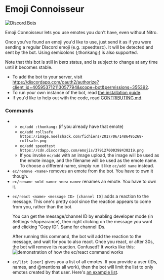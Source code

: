 # Emoji Connoisseur

[![Discord Bots](https://discordbots.org/api/widget/status/405953712113057794.svg)](https://discordbots.org/bot/405953712113057794)

Emoji Connoisseur lets you use emotes you don't have, even without Nitro.

Once you've found an emoji you'd like to use, just send it as if you were sending a regular Discord emoji (e.g. :speedtest:).
It will be detected and sent by the bot. Using semicolons (;thonkang;) is also supported.

Note that this bot is still in <em>beta</em> status, and is subject to change at any time until it becomes stable.

- To add the bot to your server, visit https://discordapp.com/oauth2/authorize?client_id=405953712113057794&scope=bot&permissions=355392.
- To run your own instance of the bot, read [the installation guide](INSTALLATION.md).
- If you'd like to help out with the code, read [CONTRIBUTING.md](CONTRIBUTING.md).

### Commands

<ul>
	<li><ul>
		<li><code>ec/add :thonkang:</code> (if you already have that emote)</li>
		<li><code>ec/add rollsafe https://image.noelshack.com/fichiers/2017/06/1486495269-rollsafe.png</code></li>
		<li><code>ec/add speedtest https://cdn.discordapp.com/emojis/379127000398430219.png</code></li>
		<li>If you invoke <code>ec/add</code> with an image upload, the image will be used as the emote image,
		and the filename will be used as the emote name. To choose a different name, simply run it like
		<code>ec/add name</code> instead.</li>
	</ul></li>
	<li><code>ec/remove &lt;name&gt;</code> removes an emote from the bot. You have to own it though.</li>
	<li><code>ec/rename &lt;old name&gt; &lt;new name&gt;</code> renames an emote. You have to own it.</li>
	<li>
		<p><code>ec/react &lt;name&gt; &lt;message ID&gt; [channel ID]</code> adds a reaction to the message.
		This one's pretty cool since the reaction appears to come from you, rather than the bot.
		<p>You can get the message/channel ID by enabling developer mode (in Settings→Appearance),
		then right clicking on the message you want and clicking "Copy ID". Same for channel IDs.
		<p>After running this command, the bot will add the reaction to the message, and wait for you to also react.
        Once you react, or after 30s, the bot will remove its reaction.
		Confused? It works like this:<br>
		<img src="https://ping-b1nzy.today/829b79.gif" alt="demonstration of how the ec/react command works"></p>
	</li>
	<li>
		<code>ec/list [user]</code> gives you a list of all emotes. If you provide a user (IDs, names, and @mentions all work),
		then the bot will limit the list to only emotes created by that user. Here's
		<a href="https://gist.github.com/anonymous/99199402d5cd5c111aa9896a49e3cf49">an example list</a>.
	</li>
</ul>
